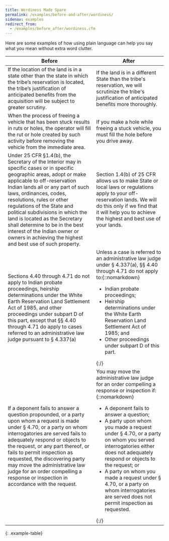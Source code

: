 ```yaml
---
title: Wordiness Made Spare
permalink: /examples/before-and-after/wordiness/
sidenav: examples
redirect_from:
  - /examples/before_after/wordiness.cfm
---
```


Here are some examples of how using plain language can help you say what you mean without extra word clutter.


Before | After
--- | ---
If the location of the land is in a state other than the state in which the tribe’s reservation is located, the tribe’s justification of anticipated benefits from the acquisition will be subject to greater scrutiny. | If the land is in a different State than the tribe's reservation, we will scrutinize the tribe's justification of anticipated benefits more thoroughly.
When the process of freeing a vehicle that has been stuck results in ruts or holes, the operator will fill the rut or hole created by such activity before removing the vehicle from the immediate area. | If you make a hole while freeing a stuck vehicle, you must fill the hole before you drive away.
Under 25 CFR §1.4(b), the Secretary of the Interior may in specific cases or in specific geographic areas, adopt or make applicable to off-reservation Indian lands all or any part of such laws, ordinances, codes, resolutions, rules or other regulations of the State and political subdivisions in which the land is located as the Secretary shall determine to be in the best interest of the Indian owner or owners in achieving the highest and best use of such property. | Section 1.4(b) of 25 CFR allows us to make State or local laws or regulations apply to your off-reservation lands. We will do this only if we find that it will help you to achieve the highest and best use of your lands.
Sections 4.40 through 4.71 do not apply to Indian probate proceedings, heirship determinations under the White Earth Reservation Land Settlement Act of 1985, and other proceedings under subpart D of this part, except that §§ 4.40 through 4.71 do apply to cases referred to an administrative law judge pursuant to § 4.337(a) |   Unless a case is referred to an administrative law judge under § 4.337(a), §§ 4.40 through 4.71 do not apply to:{::nomarkdown}<ul><li>Indian probate proceedings;</li><li>Heirship determinations under the White Earth Reservation Land Settlement Act of 1985; and</li><li>Other proceedings under subpart D of this part.</li></ul>{:/}
If a deponent fails to answer a question propounded, or a party upon whom a request is made under § 4.70, or a party on whom interrogatories are served fails to adequately respond or objects to the request, or any part thereof, or fails to permit inspection as requested, the discovering party may move the administrative law judge for an order compelling a response or inspection in accordance with the request. | You may move the administrative law judge for an order compelling a response or inspection if:{::nomarkdown}<ul><li>A deponent fails to answer a question;</li><li>A party upon whom you made a request under § 4.70, or a party on whom you served interrogatories either does not adequately respond or objects to the request; or</li><li>A party on whom you made a request under § 4.70, or a party on whom interrogatories are served does not permit inspection as requested.</li></ul>{:/}
{: .example-table}
